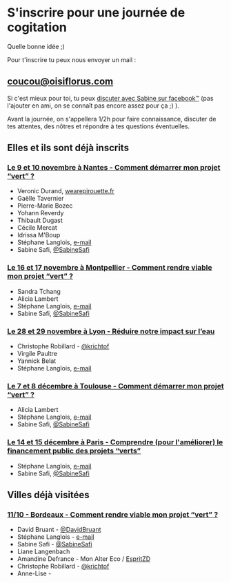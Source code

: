 # S'inscrire pour une journée de cogitation

Quelle bonne idée ;)

Pour t'inscrire tu peux nous envoyer un mail :
## [coucou@oisiflorus.com](mailto:coucou@oisiflorus.com)

Si c'est mieux pour toi, tu peux [discuter avec Sabine sur facebook™](https://www.facebook.com/sabine.safi) (pas l'ajouter en ami, on se connaît pas encore assez pour ça ;) ).

Avant la journée, on s'appellera 1/2h pour faire connaissance, discuter de tes attentes, des nôtres et répondre à tes questions éventuelles.

## Elles et ils sont déjà inscrits

### [Le 9 et 10 novembre à Nantes - Comment démarrer mon projet “vert” ?](http://www.oisiflorus.com/journees-cogitation/nantes/presentation.html)
* Veronic Durand, [wearepirouette.fr](https://wearepirouette.fr/)
* Gaëlle Tavernier
* Pierre-Marie Bozec
* Yohann Reverdy
* Thibault Dugast
* Cécile Mercat
* Idrissa M'Boup
* Stéphane Langlois, [e-mail](mailto:%73t%65%70h%61n%65&#46;&#108;a&#110;glo&#105;&#115;&#64;s%63&#111;&#112;%79l%65f%74%2e%66&#114;)
* Sabine Safi, [@SabineSafi](https://twitter.com/sabineSafi)

### [Le 16 et 17 novembre à Montpellier - Comment rendre viable mon projet “vert” ?](http://www.oisiflorus.com/journees-cogitation/montpellier/presentation.html)
* Sandra Tchang
* Alicia Lambert
* Stéphane Langlois, [e-mail](mailto:%73t%65%70h%61n%65&#46;&#108;a&#110;glo&#105;&#115;&#64;s%63&#111;&#112;%79l%65f%74%2e%66&#114;)
* Sabine Safi, [@SabineSafi](https://twitter.com/sabineSafi)

### [Le 28 et 29 novembre à Lyon - Réduire notre impact sur l’eau](http://www.oisiflorus.com/journees-cogitation/lyon/presentation.html)
* Christophe Robillard - [@krichtof](https://twitter.com/krichtof) 
* Virgile Paultre
* Yannick Belat
* Stéphane Langlois, [e-mail](mailto:%73t%65%70h%61n%65&#46;&#108;a&#110;glo&#105;&#115;&#64;s%63&#111;&#112;%79l%65f%74%2e%66&#114;)

### [Le 7 et 8 décembre à Toulouse - Comment démarrer mon projet “vert” ?](http://www.oisiflorus.com/journees-cogitation/toulouse/presentation.html)
* Alicia Lambert
* Stéphane Langlois, [e-mail](mailto:%73t%65%70h%61n%65&#46;&#108;a&#110;glo&#105;&#115;&#64;s%63&#111;&#112;%79l%65f%74%2e%66&#114;)
* Sabine Safi, [@SabineSafi](https://twitter.com/sabineSafi)

### [Le 14 et 15 décembre à Paris - Comprendre (pour l'améliorer) le financement public des projets “verts”](http://www.oisiflorus.com/journees-cogitation/paris/presentation.html)
* Stéphane Langlois, [e-mail](mailto:%73t%65%70h%61n%65&#46;&#108;a&#110;glo&#105;&#115;&#64;s%63&#111;&#112;%79l%65f%74%2e%66&#114;)
* Sabine Safi, [@SabineSafi](https://twitter.com/sabineSafi)

## Villes déjà visitées

### [11/10 - Bordeaux - Comment rendre viable mon projet “vert” ?](http://www.oisiflorus.com/journees-cogitation/bordeaux/presentation.html)

* David Bruant - [@DavidBruant](https://twitter.com/DavidBruant)
* Stéphane Langlois - [e-mail](mailto:%73t%65%70h%61n%65&#46;&#108;a&#110;glo&#105;&#115;&#64;s%63&#111;&#112;%79l%65f%74%2e%66&#114;)
* Sabine Safi - [@SabineSafi](https://twitter.com/SabineSafi)
* Liane Langenbach
* Amandine Defrance - Mon Alter Eco / [EspritZD](http://www.espritzerodechet.fr/)
* Christophe Robillard - [@krichtof](https://twitter.com/krichtof) 
* Anne-Lise - 

